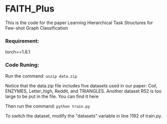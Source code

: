 # FAITH_Plus

This is the code for the paper Learning Hierarchical Task Structures for Few-shot Graph Classification


### Requirement:
torch==1.8.1



### Code Runing:
Run the command: 
`unzip data.zip`

Notice that the data.zip file includes five datasets used in our paper: Coil, ENZYMES, Letter_high, Reddit, and TRIANGLES. Another dataset R52 is too large to be put in the file. You can find it here 


Then run the command:
`python train.py`

To switch the dataset, modify the "datasets" variable in line 1192 of train.py.



